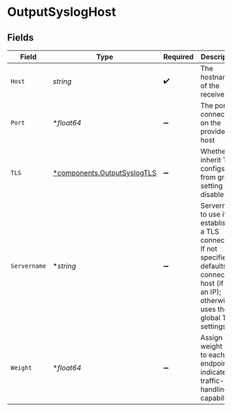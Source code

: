 # OutputSyslogHost


## Fields

| Field                                                                                                                                                      | Type                                                                                                                                                       | Required                                                                                                                                                   | Description                                                                                                                                                |
| ---------------------------------------------------------------------------------------------------------------------------------------------------------- | ---------------------------------------------------------------------------------------------------------------------------------------------------------- | ---------------------------------------------------------------------------------------------------------------------------------------------------------- | ---------------------------------------------------------------------------------------------------------------------------------------------------------- |
| `Host`                                                                                                                                                     | *string*                                                                                                                                                   | :heavy_check_mark:                                                                                                                                         | The hostname of the receiver                                                                                                                               |
| `Port`                                                                                                                                                     | **float64*                                                                                                                                                 | :heavy_minus_sign:                                                                                                                                         | The port to connect to on the provided host                                                                                                                |
| `TLS`                                                                                                                                                      | [*components.OutputSyslogTLS](../../models/components/outputsyslogtls.md)                                                                                  | :heavy_minus_sign:                                                                                                                                         | Whether to inherit TLS configs from group setting or disable TLS                                                                                           |
| `Servername`                                                                                                                                               | **string*                                                                                                                                                  | :heavy_minus_sign:                                                                                                                                         | Servername to use if establishing a TLS connection. If not specified, defaults to connection host (if not an IP); otherwise, uses the global TLS settings. |
| `Weight`                                                                                                                                                   | **float64*                                                                                                                                                 | :heavy_minus_sign:                                                                                                                                         | Assign a weight (>0) to each endpoint to indicate its traffic-handling capability                                                                          |